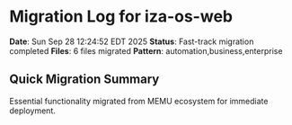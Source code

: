 # Migration Log for iza-os-web

**Date**: Sun Sep 28 12:24:52 EDT 2025
**Status**: Fast-track migration completed
**Files**:        6 files migrated
**Pattern**: automation,business,enterprise

## Quick Migration Summary
Essential functionality migrated from MEMU ecosystem for immediate deployment.

